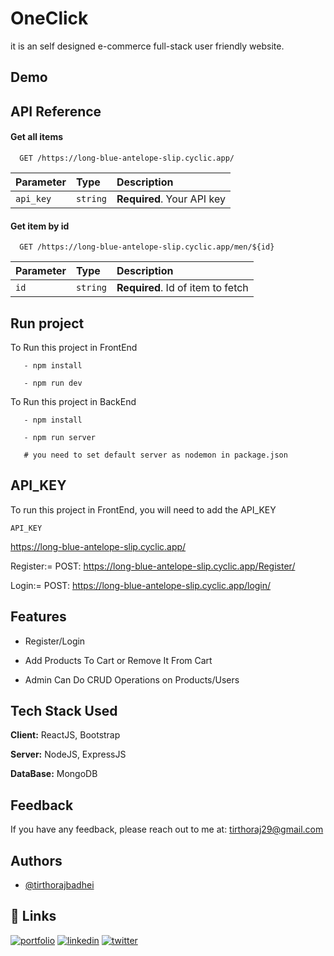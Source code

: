
# OneClick

it is an self designed e-commerce full-stack user friendly website.


## Demo




## API Reference

#### Get all items

```http
  GET /https://long-blue-antelope-slip.cyclic.app/
```

| Parameter | Type     | Description                |
| :-------- | :------- | :------------------------- |
| `api_key` | `string` | **Required**. Your API key |

#### Get item by id

```http
  GET /https://long-blue-antelope-slip.cyclic.app/men/${id}
```

| Parameter | Type     | Description                       |
| :-------- | :------- | :-------------------------------- |
| `id`      | `string` | **Required**. Id of item to fetch |



## Run project

To Run this project in FrontEnd

```npm
   - npm install

   - npm run dev
```
To Run this project in BackEnd

```npm
   - npm install

   - npm run server 
   
   # you need to set default server as nodemon in package.json
```


## API_KEY

To run this project in FrontEnd, you will need to add the API_KEY 

`API_KEY`

https://long-blue-antelope-slip.cyclic.app/

Register:= POST: https://long-blue-antelope-slip.cyclic.app/Register/

Login:= POST: https://long-blue-antelope-slip.cyclic.app/login/





## Features

- Register/Login

- Add Products To Cart or Remove It From Cart
- Admin Can Do CRUD Operations on Products/Users


## Tech Stack Used

**Client:** ReactJS, Bootstrap

**Server:** NodeJS, ExpressJS

**DataBase:**  MongoDB

## Feedback

If you have any feedback, please reach out to me at:
tirthoraj29@gmail.com


## Authors

- [@tirthorajbadhei](https://github.com/tirthorajbadhei)


## 🔗 Links
[![portfolio](https://img.shields.io/badge/my_portfolio-000?style=for-the-badge&logo=ko-fi&logoColor=white)](https://tirthorajbadhei.github.io/)
[![linkedin](https://img.shields.io/badge/linkedin-0A66C2?style=for-the-badge&logo=linkedin&logoColor=white)](https://www.linkedin.com/in/tirthorajbadhei/)
[![twitter](https://img.shields.io/badge/twitter-1DA1F2?style=for-the-badge&logo=twitter&logoColor=white)](https://twitter.com/tirthorajbadhei)

